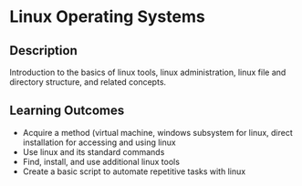 # Linux Operating Systems

##  Description

Introduction to the basics of linux tools, linux administration, linux file and directory structure, and related concepts.

##  Learning Outcomes

-  Acquire a method (virtual machine, windows subsystem for linux, direct installation for accessing and using linux
-  Use linux and its standard commands
-  Find, install, and use additional linux tools
-  Create a basic script to automate repetitive tasks with linux
